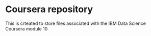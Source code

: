 # Coursera repository 
This is crteated to store files associated with the IBM Data Science Coursera module 10
